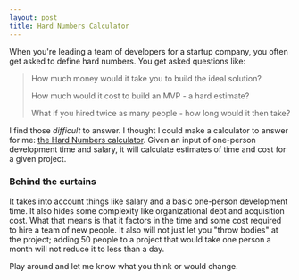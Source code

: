 ```yaml
---
layout: post
title: Hard Numbers Calculator
---
```


When you're leading a team of developers for a startup company, you often get asked to define hard numbers. You get asked questions like:

> How much money would it take you to build the ideal solution?
> 
> How much would it cost to build an MVP - a hard estimate?
> 
> What if you hired twice as many people - how long would it then take?

I find those _difficult_ to answer. I thought I could make a calculator to answer for me: [the Hard Numbers calculator](/hard-numbers). Given an input of one-person development time and salary, it will calculate estimates of time and cost for a given project.

### Behind the curtains

It takes into account things like salary and a basic one-person development time. It also hides some complexity like organizational debt and acquisition cost. What that means is that it factors in the time and some cost required to hire a team of new people. It also will not just let you "throw bodies" at the project; adding 50 people to a project that would take one person a month will not reduce it to less than a day.

Play around and let me know what you think or would change.